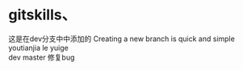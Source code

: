 # gitskills、
这是在dev分支中中添加的
Creating a new branch is quick and simple
youtianjia le yuige  
  dev
  master 修复bug

